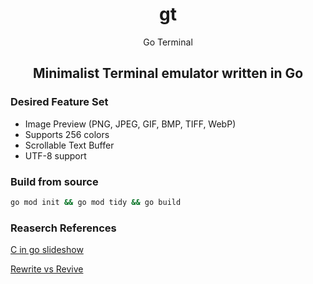 <div align="center";>

# gt
Go Terminal 
## Minimalist Terminal emulator written in Go

</div>


### Desired Feature Set

- Image Preview (PNG, JPEG, GIF, BMP, TIFF, WebP)
- Supports 256 colors
- Scrollable Text Buffer
- UTF-8 support


### Build from source
```bash
go mod init && go mod tidy && go build
```

### Reaserch References

[C in go slideshow](http://akrennmair.github.io/golang-cgo-slides/#3)

[Rewrite vs Revive](https://medium.com/mysterium-network/golang-c-interoperability-caf0ba9f7bf3)
